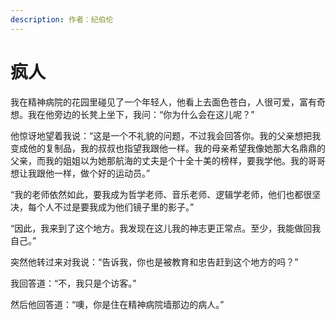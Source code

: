```yaml
---
description: 作者：纪伯伦
---
```


# 疯人

我在精神病院的花园里碰见了一个年轻人，他看上去面色苍白，人很可爱，富有奇想。我在他旁边的长凳上坐下，我问：“你为什么会在这儿呢？”

他惊讶地望着我说：“这是一个不礼貌的问题，不过我会回答你。我的父亲想把我变成他的复制品，我的叔叔也指望我跟他一样。我的母亲希望我像她那大名鼎鼎的父亲，而我的姐姐以为她那航海的丈夫是个十全十美的榜样，要我学他。我的哥哥想让我跟他一样，做个好的运动员。”

“我的老师依然如此，要我成为哲学老师、音乐老师、逻辑学老师，他们也都很坚决，每个人不过是要我成为他们镜子里的影子。”

“因此，我来到了这个地方。我发现在这儿我的神志更正常点。至少，我能做回我自己。”

突然他转过来对我说：“告诉我，你也是被教育和忠告赶到这个地方的吗？”

我回答道：“不，我只是个访客。”

然后他回答道：“噢，你是住在精神病院墙那边的病人。”
